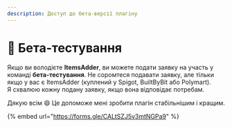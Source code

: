 ```yaml
---
description: Доступ до бета-версії плагіну
---
```


# 🧪 Бета-тестування

Якщо ви володієте **ItemsAdder**, ви можете подати заявку на участь у команді **бета-тестування**.
Не соромтеся подавати заявку, але тільки якщо у вас є ItemsAdder (куплений у Spigot, BuiltByBit або Polymart).\
Я схвалюю кожну подану заявку, якщо вона відповідає потребам.

Дякую всім :smile: Це допоможе мені зробити плагін стабільнішим і кращим.

{% embed url="https://forms.gle/CALtSZJ5v3mtNGPa9" %}

